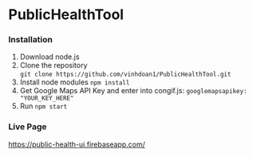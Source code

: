 # PublicHealthTool
### Installation

1) Download node.js
2) Clone the repository  
`git clone https://github.com/vinhdoan1/PublicHealthTool.git`  
3) Install node modules
`npm install`  
4) Get Google Maps API Key and enter into congif.js:
`googlemapsapikey: "YOUR_KEY_HERE"`  
5) Run
`npm start`  

### Live Page
https://public-health-ui.firebaseapp.com/
